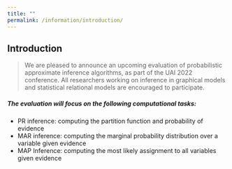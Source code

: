 ```yaml
---
title: ""
permalink: /information/introduction/
---
```

## Introduction
> We are pleased to announce an upcoming evaluation of probabilistic approximate inference algorithms, as part of the UAI
2022 conference. 
All researchers working on inference in graphical models and statistical relational models are encouraged to participate.

##### The evaluation will focus on the following computational tasks:
* PR inference: 
computing the partition function and probability of evidence 
* MAR inference: 
computing the marginal probability distribution over a variable given evidence 
* MAP Inference: 
computing the most likely assignment to all variables given evidence 




